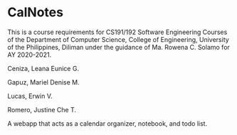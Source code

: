 # CalNotes
This is a course requirements for CS191/192 Software Engineering Courses of the Department of Computer Science, College of Engineering, University of the Philippines, Diliman under the guidance of Ma. Rowena C. Solamo for AY 2020-2021.


Ceniza, Leana Eunice G.

Gapuz, Mariel Denise M.

Lucas, Erwin V.

Romero, Justine Che T.


A webapp that acts as a calendar organizer, notebook, and todo list.
